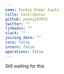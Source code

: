 ```yaml
---
name: Pankaj Kumar Gupta
title: Contributor
github: pankaj87072
twitter: ""
linkedin: ""
slack: ""
joining_date: ""
core: false
intern: false
operations: false
---
```


Still waiting for this
